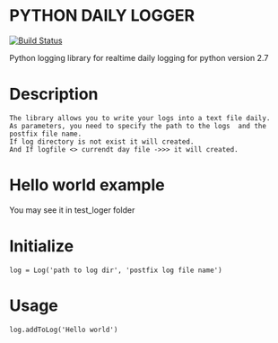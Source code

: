 # PYTHON DAILY LOGGER
[![Build Status](https://travis-ci.org/welir/Python-Logger.svg?branch=master)](https://travis-ci.org/welir/Python-Logger)

Python logging library for realtime daily logging for python version 2.7

# Description
    The library allows you to write your logs into a text file daily. 
    As parameters, you need to specify the path to the logs  and the postfix file name.
    If log directory is not exist it will created. 
    And If logfile <> currendt day file ->>> it will created.

# Hello world example
  You may see it in test_loger folder

# Initialize
    log = Log('path to log dir', 'postfix log file name')
  
# Usage
    log.addToLog('Hello world')


